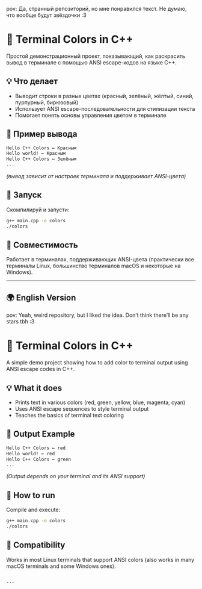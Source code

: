 

pov: Да, странный репозиторий, но мне понравился текст. Не думаю, что вообще будут звёздочки :3

# 🎨 Terminal Colors in C++

Простой демонстрационный проект, показывающий, как раскрасить вывод в терминале с помощью ANSI escape-кодов на языке C++.

## 💡 Что делает

- Выводит строки в разных цветах (красный, зелёный, жёлтый, синий, пурпурный, бирюзовый)
- Использует ANSI escape-последовательности для стилизации текста
- Помогает понять основы управления цветом в терминале

## 🧪 Пример вывода

```bash
Hello C++ Colors ← Красным  
Hello world! ← Красным  
Hello C++ Colors ← Зелёным  
...
```

_(вывод зависит от настроек терминала и поддерживает ANSI-цвета)_

## 🚀 Запуск

Скомпилируй и запусти:

```bash
g++ main.cpp -o colors
./colors
```

## 🐧 Совместимость

Работает в терминалах, поддерживающих ANSI-цвета (практически все терминалы Linux, большинство терминалов macOS и некоторые на Windows).

---

## 🌍 English Version

pov: Yeah, weird repository, but I liked the idea. Don’t think there’ll be any stars tbh :3

# 🎨 Terminal Colors in C++

A simple demo project showing how to add color to terminal output using ANSI escape codes in C++.

## 💡 What it does

- Prints text in various colors (red, green, yellow, blue, magenta, cyan)
- Uses ANSI escape sequences to style terminal output
- Teaches the basics of terminal text coloring

## 🧪 Output Example

```bash
Hello C++ Colors ← red  
Hello world! ← red  
Hello C++ Colors ← green  
...
```

_(Output depends on your terminal and its ANSI support)_

## 🚀 How to run

Compile and execute:

```bash
g++ main.cpp -o colors
./colors
```

## 🐧 Compatibility

Works in most Linux terminals that support ANSI colors (also works in many macOS terminals and some Windows ones).
```

---
